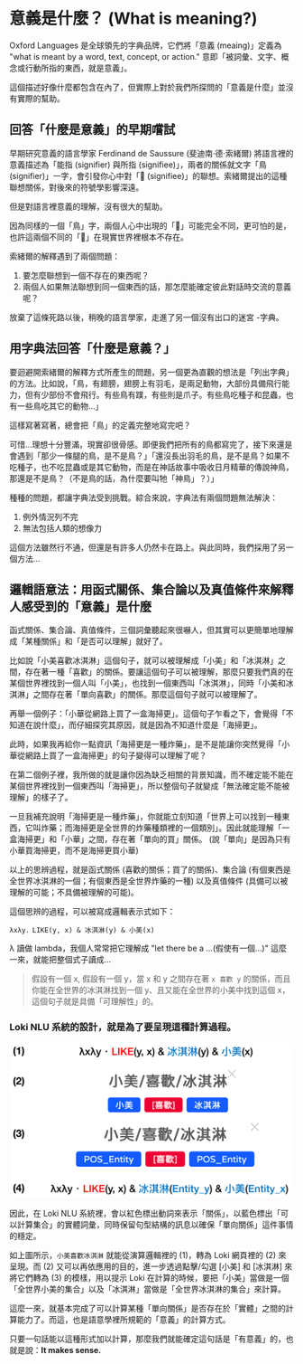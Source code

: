 # 意義是什麼？ (What is meaning?)

Oxford Languages 是全球領先的字典品牌，它們將「意義 (meaing)」定義為 "what is meant by a word, text, concept, or action." 意即「被詞彙、文字、概念或行動所指的東西，就是意義」。

這個描述好像什麼都包含在內了，但實際上對於我們所探問的「意義是什麼」並沒有實際的幫助。

## 回答「什麼是意義」的早期嚐試

早期研究意義的語言學家 Ferdinand de Saussure (斐迪南·德·索緒爾) 將語言裡的意義描述為「能指 (signifier) 與所指 (signifiee)」，兩者的關係就文字「鳥 (signifier)」一字，會引發你心中對「🦜 (signifiee)」的聯想。索緒爾提出的這種聯想關係，對後來的符號學影響深遠。 

但是對語言裡意義的理解，沒有很大的幫助。

因為同樣的一個「鳥」字，兩個人心中出現的「🦜」可能完全不同，更可怕的是，也許這兩個不同的「🦜」在現實世界裡根本不存在。

索緒爾的解釋遇到了兩個問題：
1. 要怎麼聯想到一個不存在的東西呢？
2. 兩個人如果無法聯想到同一個東西的話，那怎麼能確定彼此對話時交流的意義呢？

放棄了這條死路以後，稍晚的語言學家，走進了另一個沒有出口的迷宮 -字典。

## 用字典法回答「什麼是意義？」

要迴避開索緒爾的解釋方式所產生的問題，另一個更為直觀的想法是「列出字典」的方法。比如說，「鳥，有翅膀，翅膀上有羽毛，是兩足動物，大部份具備飛行能力，但有少部份不會飛行。有些鳥有蹼，有些則是爪子。有些鳥吃種子和昆蟲，也有一些鳥吃其它的動物…」

這樣寫著寫著，總會把「鳥」的定義完整地寫完吧？

可惜…理想十分豐滿，現實卻很骨感。即便我們把所有的鳥都寫完了，接下來還是會遇到「那少一條腿的鳥，是不是鳥？」「還沒長出羽毛的鳥，是不是鳥？如果不吃種子，也不吃昆蟲或是其它動物，而是在神話故事中吸收日月精華的傳說神鳥，那還是不是鳥？（不是鳥的話，為什麼要叫牠「神鳥」？）」

種種的問題，都讓字典法受到挑戰。綜合來說，字典法有兩個問題無法解決：
1. 例外情況列不完
2. 無法包括人類的想像力

這個方法雖然行不通，但還是有許多人仍然卡在路上。與此同時，我們採用了另一個方法…

## 邏輯語意法：用函式關係、集合論以及真值條件來解釋人感受到的「意義」是什麼

函式關係、集合論、真值條件，三個詞彙聽起來很嚇人，但其實可以更簡單地理解成「某種關係」和「是否可以理解」就好了。

比如說「小美喜歡冰淇淋」這個句子，就可以被理解成「小美」和「冰淇淋」之間，存在著一種「喜歡」的關係。要讓這個句子可以被理解，那麼只要我們真的在某個世界裡找到一個人叫「小美」，也找到一個東西叫「冰淇淋」，同時「小美和冰淇淋」之間存在著「單向喜歡」的關係。那麼這個句子就可以被理解了。

再舉一個例子：「小華從網路上買了一盒海掃更」。這個句子乍看之下，會覺得「不知道在說什麼」，而仔細探究其原因，就是因為不知道什麼是「海掃更」。

此時，如果我再給你一點資訊「海掃更是一種炸藥」，是不是能讓你突然覺得「小華從網路上買了一盒海掃更」的句子變得可以理解了呢？

在第二個例子裡，我所做的就是讓你因為缺乏相關的背景知識，而不確定能不能在某個世界裡找到一個東西叫「海掃更」，所以整個句子就變成「無法確定能不能被理解」的樣子了。

一旦我補充說明「海掃更是一種炸藥」，你就能立刻知道「世界上可以找到一種東西，它叫炸藥；而海掃更是全世界的炸藥種類裡的一個類別」。因此就能理解「一盒海掃更」和「小華」之間，存在著「單向的買」關係。 (說「單向」是因為只有小華買海掃更，而不是海掃更買小華)

以上的思辨過程，就是函式關係 (喜歡的關係；買了的關係)、集合論 (有個東西是全世界冰淇淋的一個；有個東西是全世界炸藥的一種) 以及真值條件 (具備可以被理解的可能；不具備被理解的可能)。

這個思辨的過程，可以被寫成邏輯表示式如下：

```
λxλy．LIKE(y, x) & 冰淇淋(y) & 小美(x)
```

λ 讀做 lambda，我個人常常把它理解成 "let there be a ...(假使有一個…)" 這麼一來，就能把整個式子讀成…

> 假設有一個 x, 假設有一個 y，當 x 和 y 之間存在著 `x 喜歡 y` 的關係，而且你能在全世界的冰淇淋找到一個 y、且又能在全世界的小美中找到這個 x，這個句子就是具備「可理解性」的。

### **Loki NLU 系統的設計，就是為了要呈現這種計算過程。**

![](./media/Chapter00_01.png)

因此，在 Loki NLU 系統裡，會以紅色標出動詞來表示「關係」，以藍色標出「可以計算集合」的實體詞彙，同時保留句型結構的訊息以確保「單向關係」這件事情的穩定。

如上圖所示，`小美喜歡冰淇淋` 就能從演算邏輯裡的 (1)，轉為 Loki 網頁裡的 (2) 來呈現。而 (2) 又可以再依應用的目的，進一步透過點擊/勾選 [小美] 和 [冰淇淋] 來將它們轉為 (3) 的模樣，用以提示 Loki 在計算的時候，要把「小美」當做是一個「全世界小美的集合」以及「冰淇淋」當做是「全世界冰淇淋的集合」來計算。

這麼一來，就基本完成了可以計算某種「單向關係」是否存在於「實體」之間的計算能力了。而這，也是語意學裡所規範的「意義」的計算方式。

只要一句話能以這種形式加以計算，那麼我們就能確定這句話是「有意義」的，也就是說：**It makes sense.**
